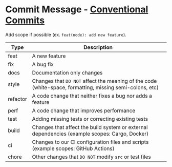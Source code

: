 # Commit Message - [Conventional Commits](https://www.conventionalcommits.org/en)

Add scope if possible (ex. `feat(node): add new feature`).

| Type     | Description                                                                                              |
| -------- | -------------------------------------------------------------------------------------------------------- |
| feat     | A new feature                                                                                            |
| fix      | A bug fix                                                                                                |
| docs     | Documentation only changes                                                                               |
| style    | Changes that `DO NOT` affect the meaning of the code (white-space, formatting, missing semi-colons, etc) |
| refactor | A code change that neither fixes a bug nor adds a feature                                                |
| perf     | A code change that improves performance                                                                  |
| test     | Adding missing tests or correcting existing tests                                                        |
| build    | Changes that affect the build system or external dependencies (example scopes: Cargo, Docker)            |
| ci       | Changes to our CI configuration files and scripts (example scopes: GitHub Actions)                       |
| chore    | Other changes that `DO NOT` modify `src` or test files                                                   |
